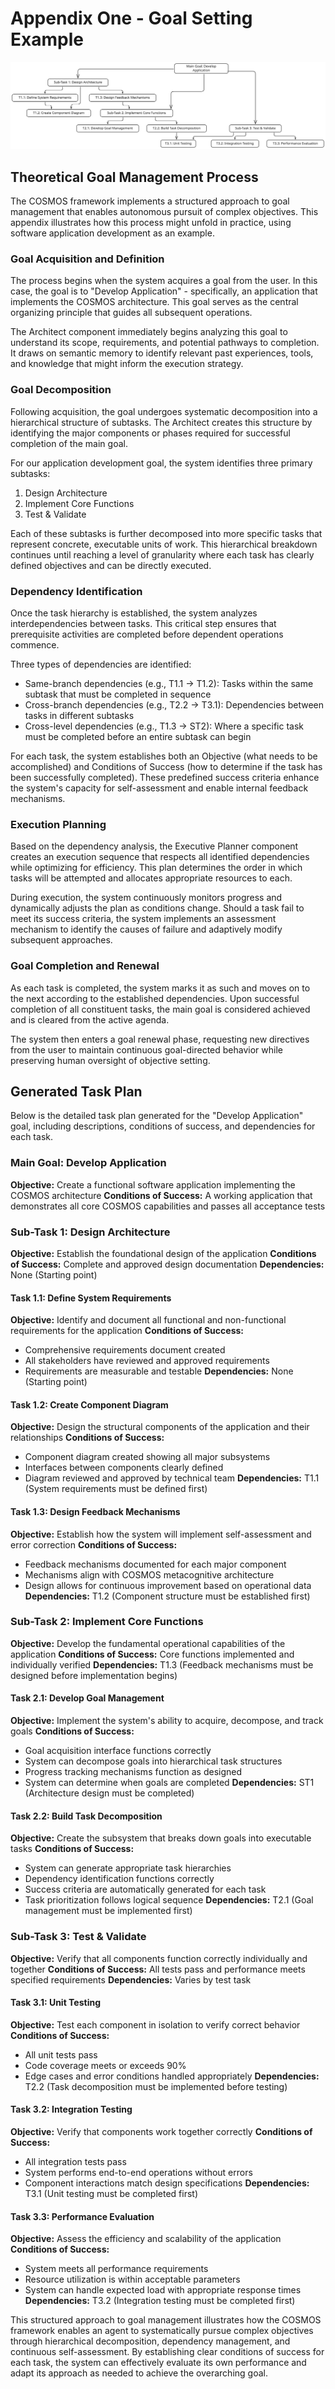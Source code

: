 # Appendix One - Goal Setting Example

![Task Plan Diagram](/task-plan.svg)

## Theoretical Goal Management Process

The COSMOS framework implements a structured approach to goal management that enables autonomous pursuit of complex objectives. This appendix illustrates how this process might unfold in practice, using software application development as an example.

### Goal Acquisition and Definition

The process begins when the system acquires a goal from the user. In this case, the goal is to "Develop Application" - specifically, an application that implements the COSMOS architecture. This goal serves as the central organizing principle that guides all subsequent operations.

The Architect component immediately begins analyzing this goal to understand its scope, requirements, and potential pathways to completion. It draws on semantic memory to identify relevant past experiences, tools, and knowledge that might inform the execution strategy.

### Goal Decomposition

Following acquisition, the goal undergoes systematic decomposition into a hierarchical structure of subtasks. The Architect creates this structure by identifying the major components or phases required for successful completion of the main goal.

For our application development goal, the system identifies three primary subtasks:
1. Design Architecture
2. Implement Core Functions 
3. Test & Validate

Each of these subtasks is further decomposed into more specific tasks that represent concrete, executable units of work. This hierarchical breakdown continues until reaching a level of granularity where each task has clearly defined objectives and can be directly executed.

### Dependency Identification

Once the task hierarchy is established, the system analyzes interdependencies between tasks. This critical step ensures that prerequisite activities are completed before dependent operations commence.

Three types of dependencies are identified:
- Same-branch dependencies (e.g., T1.1 → T1.2): Tasks within the same subtask that must be completed in sequence
- Cross-branch dependencies (e.g., T2.2 → T3.1): Dependencies between tasks in different subtasks
- Cross-level dependencies (e.g., T1.3 → ST2): Where a specific task must be completed before an entire subtask can begin

For each task, the system establishes both an Objective (what needs to be accomplished) and Conditions of Success (how to determine if the task has been successfully completed). These predefined success criteria enhance the system's capacity for self-assessment and enable internal feedback mechanisms.

### Execution Planning

Based on the dependency analysis, the Executive Planner component creates an execution sequence that respects all identified dependencies while optimizing for efficiency. This plan determines the order in which tasks will be attempted and allocates appropriate resources to each.

During execution, the system continuously monitors progress and dynamically adjusts the plan as conditions change. Should a task fail to meet its success criteria, the system implements an assessment mechanism to identify the causes of failure and adaptively modify subsequent approaches.

### Goal Completion and Renewal

As each task is completed, the system marks it as such and moves on to the next according to the established dependencies. Upon successful completion of all constituent tasks, the main goal is considered achieved and is cleared from the active agenda.

The system then enters a goal renewal phase, requesting new directives from the user to maintain continuous goal-directed behavior while preserving human oversight of objective setting.

## Generated Task Plan

Below is the detailed task plan generated for the "Develop Application" goal, including descriptions, conditions of success, and dependencies for each task.

### Main Goal: Develop Application
**Objective:** Create a functional software application implementing the COSMOS architecture
**Conditions of Success:** A working application that demonstrates all core COSMOS capabilities and passes all acceptance tests

### Sub-Task 1: Design Architecture
**Objective:** Establish the foundational design of the application
**Conditions of Success:** Complete and approved design documentation
**Dependencies:** None (Starting point)

#### Task 1.1: Define System Requirements
**Objective:** Identify and document all functional and non-functional requirements for the application
**Conditions of Success:** 
- Comprehensive requirements document created
- All stakeholders have reviewed and approved requirements
- Requirements are measurable and testable
**Dependencies:** None (Starting point)

#### Task 1.2: Create Component Diagram
**Objective:** Design the structural components of the application and their relationships
**Conditions of Success:** 
- Component diagram created showing all major subsystems
- Interfaces between components clearly defined
- Diagram reviewed and approved by technical team
**Dependencies:** T1.1 (System requirements must be defined first)

#### Task 1.3: Design Feedback Mechanisms
**Objective:** Establish how the system will implement self-assessment and error correction
**Conditions of Success:** 
- Feedback mechanisms documented for each major component
- Mechanisms align with COSMOS metacognitive architecture
- Design allows for continuous improvement based on operational data
**Dependencies:** T1.2 (Component structure must be established first)

### Sub-Task 2: Implement Core Functions
**Objective:** Develop the fundamental operational capabilities of the application
**Conditions of Success:** Core functions implemented and individually verified
**Dependencies:** T1.3 (Feedback mechanisms must be designed before implementation begins)

#### Task 2.1: Develop Goal Management
**Objective:** Implement the system's ability to acquire, decompose, and track goals
**Conditions of Success:** 
- Goal acquisition interface functions correctly
- System can decompose goals into hierarchical task structures
- Progress tracking mechanisms function as designed
- System can determine when goals are completed
**Dependencies:** ST1 (Architecture design must be completed)

#### Task 2.2: Build Task Decomposition
**Objective:** Create the subsystem that breaks down goals into executable tasks
**Conditions of Success:** 
- System can generate appropriate task hierarchies
- Dependency identification functions correctly
- Success criteria are automatically generated for each task
- Task prioritization follows logical sequence
**Dependencies:** T2.1 (Goal management must be implemented first)

### Sub-Task 3: Test & Validate
**Objective:** Verify that all components function correctly individually and together
**Conditions of Success:** All tests pass and performance meets specified requirements
**Dependencies:** Varies by test task

#### Task 3.1: Unit Testing
**Objective:** Test each component in isolation to verify correct behavior
**Conditions of Success:** 
- All unit tests pass
- Code coverage meets or exceeds 90%
- Edge cases and error conditions handled appropriately
**Dependencies:** T2.2 (Task decomposition must be implemented before testing)

#### Task 3.2: Integration Testing
**Objective:** Verify that components work together correctly
**Conditions of Success:** 
- All integration tests pass
- System performs end-to-end operations without errors
- Component interactions match design specifications
**Dependencies:** T3.1 (Unit testing must be completed first)

#### Task 3.3: Performance Evaluation
**Objective:** Assess the efficiency and scalability of the application
**Conditions of Success:** 
- System meets all performance requirements
- Resource utilization is within acceptable parameters
- System can handle expected load with appropriate response times
**Dependencies:** T3.2 (Integration testing must be completed first)

This structured approach to goal management illustrates how the COSMOS framework enables an agent to systematically pursue complex objectives through hierarchical decomposition, dependency management, and continuous self-assessment. By establishing clear conditions of success for each task, the system can effectively evaluate its own performance and adapt its approach as needed to achieve the overarching goal.

